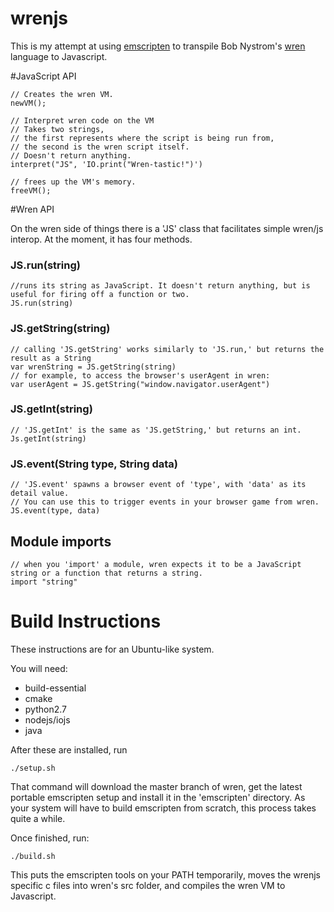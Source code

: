 # wrenjs
This is my attempt at using [emscripten](http://kripken.github.io/emscripten-site/)
to transpile Bob Nystrom's [wren](http://munificent.github.io/wren/) language to Javascript.


#JavaScript API

    // Creates the wren VM.
    newVM();
    
    // Interpret wren code on the VM
    // Takes two strings, 
    // the first represents where the script is being run from,
    // the second is the wren script itself.
    // Doesn't return anything.
    interpret("JS", 'IO.print("Wren-tastic!")')
    
    // frees up the VM's memory.
    freeVM();

#Wren API

On the wren side of things there is a 'JS' class that facilitates simple wren/js interop.
At the moment, it has four methods. 

### JS.run(string)
    //runs its string as JavaScript. It doesn't return anything, but is useful for firing off a function or two.
    JS.run(string)
    
### JS.getString(string)
    // calling 'JS.getString' works similarly to 'JS.run,' but returns the result as a String
    var wrenString = JS.getString(string)
    // for example, to access the browser's userAgent in wren:
    var userAgent = JS.getString("window.navigator.userAgent")
    
### JS.getInt(string)
    // 'JS.getInt' is the same as 'JS.getString,' but returns an int.
    Js.getInt(string)

### JS.event(String type, String data)
    // 'JS.event' spawns a browser event of 'type', with 'data' as its detail value.
    // You can use this to trigger events in your browser game from wren.
    JS.event(type, data)
    
## Module imports
    // when you 'import' a module, wren expects it to be a JavaScript string or a function that returns a string.
    import "string"

# Build Instructions 

These instructions are for an Ubuntu-like system.

You will need:
- build-essential
- cmake
- python2.7
- nodejs/iojs
- java

After these are installed, run

    ./setup.sh

That command will download the master branch of wren, 
get the latest portable emscripten setup and install it in the 'emscripten' directory. 
As your system will have to build emscripten from scratch, 
this process takes quite a while.

Once finished, run:

    ./build.sh

This puts the emscripten tools on your PATH temporarily, 
moves the wrenjs specific c files into wren's src folder, 
and compiles the wren VM to Javascript.
